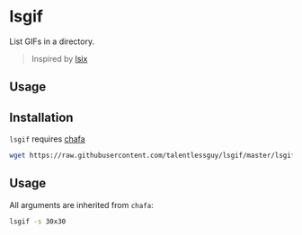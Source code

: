 # lsgif

List GIFs in a directory.

> Inspired by [lsix](https://github.com/hackerb9/lsix)

## Usage

## Installation

`lsgif` requires [chafa](https://github.com/hpjansson/chafa)

```sh
wget https://raw.githubusercontent.com/talentlessguy/lsgif/master/lsgif -o ~/.local/bin/
```

## Usage

All arguments are inherited from `chafa`:

```sh
lsgif -s 30x30
```
